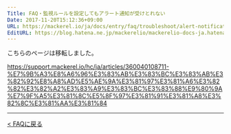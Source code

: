```yaml
---
Title: FAQ・監視ルールを設定してもアラート通知が受けとれない
Date: 2017-11-20T15:12:36+09:00
URL: https://mackerel.io/ja/docs/entry/faq/troubleshoot/alert-notification
EditURL: https://blog.hatena.ne.jp/mackerelio/mackerelio-docs-ja.hatenablog.mackerel.io/atom/entry/8599973812319469444
---
```


こちらのページは移転しました。

https://support.mackerel.io/hc/ja/articles/360040108711-%E7%9B%A3%E8%A6%96%E3%83%AB%E3%83%BC%E3%83%AB%E3%82%92%E8%A8%AD%E5%AE%9A%E3%81%97%E3%81%A6%E3%82%82%E3%82%A2%E3%83%A9%E3%83%BC%E3%83%88%E9%80%9A%E7%9F%A5%E3%81%8C%E5%8F%97%E3%81%91%E3%81%A8%E3%82%8C%E3%81%AA%E3%81%84

---

[< FAQに戻る](https://mackerel.io/ja/docs/entry/faq)
